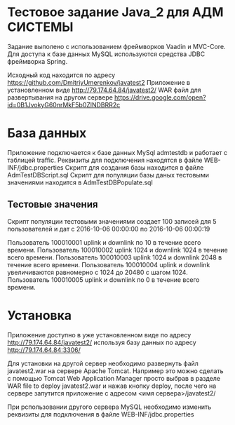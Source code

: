Тестовое задание Java_2 для АДМ СИСТЕМЫ
==============

 Задание выполено с использованием фреймворков Vaadin и MVC-Core. 
 Для доступа к базе данных MySQL используются средства JDBC фреймворка Spring.
 
 Исходный код находится по адресу https://github.com/DmitriyUmerenkov/javatest2
 Приложение в установленном виде http://79.174.64.84/javatest2/
 WAR файл для развертывания на другом сервере https://drive.google.com/open?id=0B1JvokyG60nrMkF5b0ZlNDBRR2c


База данных
========

Приложение подключается к базе данных MySql admtestdb и работает с таблицей traffic.
Реквизиты для подключения находятся в файле WEB-INF/jdbc.properties
Скрипт для создания базы находится в файле AdmTestDBScript.sql
Скрипт для популяции базы даных тестовыми значениями находится в AdmTestDBPopulate.sql

Тестовые значения
-------------------------

Скрипт популяции тестовыми значениями создает 100 записей для 5 пользователей и дат с 
2016-10-06 00:00:00 по 2016-10-06 00:00:19

Пользователь 100010001 uplink и downlink по 10 в течение всего времени.
Пользователь 100010002 uplink 1024 и downlink 1024 в течение всего времени.
Пользователь 100010003 uplink 1024 и downlink 2048 в течение всего времени.
Пользователь 100010004 uplink и downlink увеличиваются равномерно с 1024 до 20480 с шагом 1024.
Пользователь 100010005 uplink и downlink по 0 в течение всего времени.


Установка
======================
Приложение доступно в уже установленном виде по адресу http://79.174.64.84/javatest2/
используя базу данных по адресу http://79.174.64.84:3306/

Для установки на другой сервер необходимо развернуть файл javatest2.war на сервере 
Apache Tomcat. Например это можно сделать с помощью Tomcat Web Application Manager просто выбрав 
в разделе WAR file to deploy javatest2.war и нажав кнопку deploy, после чего на сервере запутится 
приложение с адресом <имя сервера>/javatest2/

При рспользовании другого сервера MySQL необходимо изменить реквизиты для подключения в файле
WEB-INF/jdbc.properties